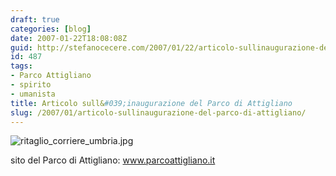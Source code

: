 ```yaml
---
draft: true
categories: [blog]
date: 2007-01-22T18:08:08Z
guid: http://stefanocecere.com/2007/01/22/articolo-sullinaugurazione-del-parco-di-attigliano/
id: 487
tags:
- Parco Attigliano
- spirito
- umanista
title: Articolo sull&#039;inaugurazione del Parco di Attigliano
slug: /2007/01/articolo-sullinaugurazione-del-parco-di-attigliano/
---
```


<img alt="ritaglio_corriere_umbria.jpg" id="image486" src="http://stefanocecere.com/wp-content/uploads/sites/3/2007/01/ritaglio_corriere_umbria.jpg" />

sito del Parco di Attigliano: <a target="_blank" href="http://www.parcoattigliano.it/">www.parcoattigliano.it</a>